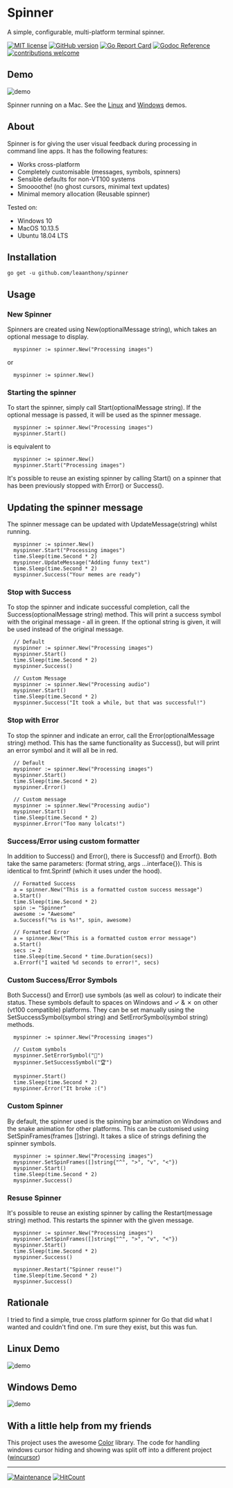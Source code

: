 # Spinner

A simple, configurable, multi-platform terminal spinner. 

[![MIT license](https://img.shields.io/badge/License-MIT-blue.svg)](https://github.com/leaanthony/spinner/blob/master/LICENSE)
[![GitHub version](https://badge.fury.io/gh/leaanthony%2Fspinner.svg)](https://github.com/leaanthony/spinner)
[![Go Report Card](https://goreportcard.com/badge/github.com/leaanthony/spinner)](https://goreportcard.com/report/github.com/leaanthony/spinner)
[![Godoc Reference](https://godoc.org/github.com/leaanthony/spinner?status.svg)](http://godoc.org/github.com/leaanthony/spinner)
[![contributions welcome](https://img.shields.io/badge/contributions-welcome-brightgreen.svg?style=flat)](https://github.com/leaanthony/spinner/issues)
## Demo
![demo](spinner_mac.gif)

Spinner running on a Mac. See the [Linux](#linux-demo) and [Windows](#windows-demo) demos.

## About

Spinner is for giving the user visual feedback during processing in command line apps. It has the following features:

  * Works cross-platform
  * Completely customisable (messages, symbols, spinners)
  * Sensible defaults for non-VT100 systems
  * Smoooothe! (no ghost cursors, minimal text updates)
  * Minimal memory allocation (Reusable spinner)

Tested on:

  * Windows 10
  * MacOS 10.13.5
  * Ubuntu 18.04 LTS

## Installation

```
go get -u github.com/leaanthony/spinner
```

## Usage

### New Spinner

Spinners are created using New(optionalMessage string), which takes an optional message to display.

```
  myspinner := spinner.New("Processing images")
```
or
```
  myspinner := spinner.New()
```

### Starting the spinner

To start the spinner, simply call Start(optionalMessage string). If the optional message is passed, it will be used as the spinner message.

```
  myspinner := spinner.New("Processing images")
  myspinner.Start()
```
is equivalent to
```
  myspinner := spinner.New()
  myspinner.Start("Processing images")
```
It's possible to reuse an existing spinner by calling Start() on a spinner that has been previously stopped with Error() or Success(). 

## Updating the spinner message

The spinner message can be updated with UpdateMessage(string) whilst running. 

```
  myspinner := spinner.New()
  myspinner.Start("Processing images")
  time.Sleep(time.Second * 2)
  myspinner.UpdateMessage("Adding funny text")
  time.Sleep(time.Second * 2)
  myspinner.Success("Your memes are ready")
```

### Stop with Success 

To stop the spinner and indicate successful completion, call the Success(optionalMessage string) method. This will print a success symbol with the original message - all in green. If the optional string is given, it will be used instead of the original message.

```
  // Default
  myspinner := spinner.New("Processing images")
  myspinner.Start()
  time.Sleep(time.Second * 2)
  myspinner.Success()

  // Custom Message
  myspinner := spinner.New("Processing audio")
  myspinner.Start()
  time.Sleep(time.Second * 2)
  myspinner.Success("It took a while, but that was successful!")
```

### Stop with Error 

To stop the spinner and indicate an error, call the Error(optionalMessage string) method.
This has the same functionality as Success(), but will print an error symbol and it will all be in red.

```
  // Default
  myspinner := spinner.New("Processing images")
  myspinner.Start()
  time.Sleep(time.Second * 2)
  myspinner.Error()

  // Custom message
  myspinner := spinner.New("Processing audio")
  myspinner.Start()
  time.Sleep(time.Second * 2)
  myspinner.Error("Too many lolcats!")
```

### Success/Error using custom formatter

In addition to Success() and Error(), there is Successf() and Errorf(). Both take the same parameters: (format string, args ...interface{}). This is identical to fmt.Sprintf (which it uses under the hood). 

```
  // Formatted Success
  a = spinner.New("This is a formatted custom success message")
  a.Start()
  time.Sleep(time.Second * 2)
  spin := "Spinner"
  awesome := "Awesome"
  a.Successf("%s is %s!", spin, awesome)

  // Formatted Error
  a = spinner.New("This is a formatted custom error message")
  a.Start()
  secs := 2
  time.Sleep(time.Second * time.Duration(secs))
  a.Errorf("I waited %d seconds to error!", secs)
```

### Custom Success/Error Symbols

Both Success() and Error() use symbols (as well as colour) to indicate their status.
These symbols default to spaces on Windows and ✓ & ✗ on other (vt100 compatible) platforms. They can be set manually using the SetSuccessSymbol(symbol string) and SetErrorSymbol(symbol string) methods.

```
  myspinner := spinner.New("Processing images")

  // Custom symbols
  myspinner.SetErrorSymbol("💩")
  myspinner.SetSuccessSymbol("🏆")

  myspinner.Start()
  time.Sleep(time.Second * 2)
  myspinner.Error("It broke :(")
```

### Custom Spinner

By default, the spinner used is the spinning bar animation on Windows and the snake animation for other platforms. This can be customised using SetSpinFrames(frames []string). It takes a slice of strings defining the spinner symbols. 

```
  myspinner := spinner.New("Processing images")
  myspinner.SetSpinFrames([]string{"^", ">", "v", "<"})
  myspinner.Start()
  time.Sleep(time.Second * 2)
  myspinner.Success()
```

### Resuse Spinner

It's possible to reuse an existing spinner by calling the Restart(message string) method. This restarts the spinner with the given message.

```
  myspinner := spinner.New("Processing images")
  myspinner.SetSpinFrames([]string{"^", ">", "v", "<"})
  myspinner.Start()
  time.Sleep(time.Second * 2)
  myspinner.Success()

  myspinner.Restart("Spinner reuse!")
  time.Sleep(time.Second * 2)
  myspinner.Success()
```

## Rationale

I tried to find a simple, true cross platform spinner for Go that did what I wanted and couldn't find one. I'm sure they exist, but this was fun.

## Linux Demo
![demo](spinner_ubuntu.gif)

## Windows Demo
![demo](spinner_windows.gif)

## With a little help from my friends

This project uses the awesome [Color] library. The code for handling windows cursor hiding and showing was split off into a different project ([wincursor])

[Color]: https://github.com/fatih/color
[wincursor]: https://github.com/leaanthony/wincursor

---
[![Maintenance](https://img.shields.io/badge/Maintained%3F-yes-green.svg)](https://github.com/leaanthony/spinner/graphs/commit-activity)
[![HitCount](http://hits.dwyl.io/leaanthony/spinner.svg)](http://hits.dwyl.io/leaanthony/spinner)
